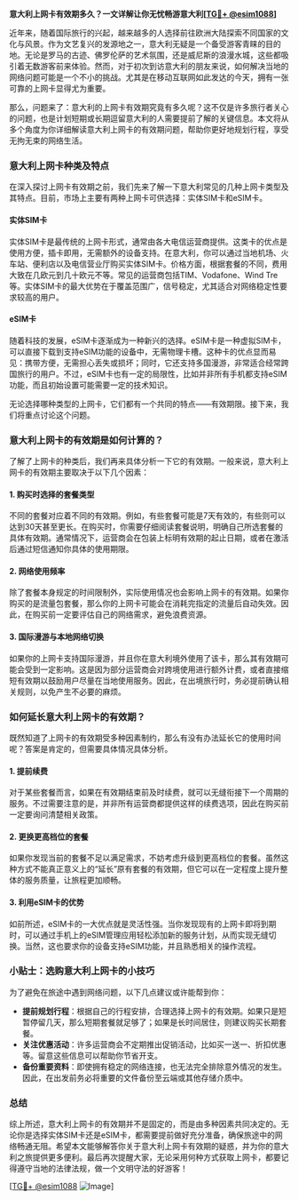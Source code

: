 **意大利上网卡有效期多久？一文详解让你无忧畅游意大利[[TG💪+ @esim1088](https://t.me/s/esim1088)]**

近年来，随着国际旅行的兴起，越来越多的人选择前往欧洲大陆探索不同国家的文化与风景。作为文艺复兴的发源地之一，意大利无疑是一个备受游客青睐的目的地。无论是罗马的古迹、佛罗伦萨的艺术氛围，还是威尼斯的浪漫水城，这些都吸引着无数游客前来体验。然而，对于初次到访意大利的朋友来说，如何解决当地的网络问题可能是一个不小的挑战。尤其是在移动互联网如此发达的今天，拥有一张可靠的上网卡显得尤为重要。

那么，问题来了：意大利的上网卡有效期究竟有多久呢？这不仅是许多旅行者关心的问题，也是计划短期或长期逗留意大利的人需要提前了解的关键信息。本文将从多个角度为你详细解读意大利上网卡的有效期问题，帮助你更好地规划行程，享受无拘无束的网络生活。

### **意大利上网卡种类及特点**

在深入探讨上网卡有效期之前，我们先来了解一下意大利常见的几种上网卡类型及其特点。目前，市场上主要有两种上网卡可供选择：实体SIM卡和eSIM卡。

#### **实体SIM卡**
实体SIM卡是最传统的上网卡形式，通常由各大电信运营商提供。这类卡的优点是使用方便，插卡即用，无需额外的设备支持。在意大利，你可以通过当地机场、火车站、便利店以及电信营业厅购买实体SIM卡。价格方面，根据套餐的不同，费用大致在几欧元到几十欧元不等。常见的运营商包括TIM、Vodafone、Wind Tre等。实体SIM卡的最大优势在于覆盖范围广，信号稳定，尤其适合对网络稳定性要求较高的用户。

#### **eSIM卡**
随着科技的发展，eSIM卡逐渐成为一种新兴的选择。eSIM卡是一种虚拟SIM卡，可以直接下载到支持eSIM功能的设备中，无需物理卡槽。这种卡的优点显而易见：携带方便，无需担心丢失或损坏；同时，它还支持多国漫游，非常适合经常跨国旅行的用户。不过，eSIM卡也有一定的局限性，比如并非所有手机都支持eSIM功能，而且初始设置可能需要一定的技术知识。

无论选择哪种类型的上网卡，它们都有一个共同的特点——有效期限。接下来，我们将重点讨论这个问题。

### **意大利上网卡的有效期是如何计算的？**

了解了上网卡的种类后，我们再来具体分析一下它的有效期。一般来说，意大利上网卡的有效期主要取决于以下几个因素：

#### **1. 购买时选择的套餐类型**
不同的套餐对应着不同的有效期。例如，有些套餐可能是7天有效的，有些则可以达到30天甚至更长。在购买时，你需要仔细阅读套餐说明，明确自己所选套餐的具体有效期。通常情况下，运营商会在包装上标明有效期的起止日期，或者在激活后通过短信通知你具体的使用期限。

#### **2. 网络使用频率**
除了套餐本身规定的时间限制外，实际使用情况也会影响上网卡的有效期。如果你购买的是流量包套餐，那么你的上网卡可能会在消耗完指定的流量后自动失效。因此，在购买前一定要评估自己的网络需求，避免浪费资源。

#### **3. 国际漫游与本地网络切换**
如果你的上网卡支持国际漫游，并且你在意大利境外使用了该卡，那么其有效期可能会受到一定影响。这是因为部分运营商会对跨境使用进行额外计费，或者直接缩短有效期以鼓励用户尽量在当地使用服务。因此，在出境旅行时，务必提前确认相关规则，以免产生不必要的麻烦。

### **如何延长意大利上网卡的有效期？**

既然知道了上网卡的有效期受多种因素制约，那么有没有办法延长它的使用时间呢？答案是肯定的，但需要具体情况具体分析。

#### **1. 提前续费**
对于某些套餐而言，如果在有效期结束前及时续费，就可以无缝衔接下一个周期的服务。不过需要注意的是，并非所有运营商都提供这样的续费选项，因此在购买前一定要询问清楚相关政策。

#### **2. 更换更高档位的套餐**
如果你发现当前的套餐不足以满足需求，不妨考虑升级到更高档位的套餐。虽然这种方式不能真正意义上的“延长”原有套餐的有效期，但它可以在一定程度上提升整体的服务质量，让旅程更加顺畅。

#### **3. 利用eSIM卡的优势**
如前所述，eSIM卡的一大优点就是灵活性强。当你发现现有的上网卡即将到期时，可以通过手机上的eSIM管理应用轻松添加新的服务计划，从而实现无缝切换。当然，这也要求你的设备支持eSIM功能，并且熟悉相关的操作流程。

### **小贴士：选购意大利上网卡的小技巧**

为了避免在旅途中遇到网络问题，以下几点建议或许能帮到你：

- **提前规划行程**：根据自己的行程安排，合理选择上网卡的有效期。如果只是短暂停留几天，那么短期套餐就足够了；如果是长时间居住，则建议购买长期套餐。
- **关注优惠活动**：许多运营商会不定期推出促销活动，比如买一送一、折扣优惠等。留意这些信息可以帮助你节省开支。
- **备份重要资料**：即使拥有稳定的网络连接，也无法完全排除意外情况的发生。因此，在出发前务必将重要的文件备份至云端或其他存储介质中。

### **总结**

综上所述，意大利上网卡的有效期并不是固定的，而是由多种因素共同决定的。无论你是选择实体SIM卡还是eSIM卡，都需要提前做好充分准备，确保旅途中的网络畅通无阻。希望本文能够解答你关于意大利上网卡有效期的疑惑，并为你的意大利之旅提供更多便利。最后再次提醒大家，无论采用何种方式获取上网卡，都要记得遵守当地的法律法规，做一个文明守法的好游客！

[[TG💪+ @esim1088](https://t.me/s/esim1088) ![Image](https://i.postimg.cc/4NQfJmqS/Snipaste-2025-05-13-00-14-12.png)]